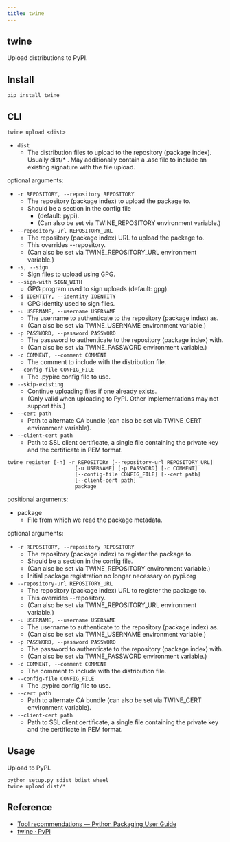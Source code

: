 ```yaml
---
title: twine
---
```


## twine
Upload distributions to PyPI.

## Install
```
pip install twine
```

## CLI

```
twine upload <dist>
```
* `dist`
    * The distribution files to upload to the repository
                        (package index). Usually dist/* . May additionally
                        contain a .asc file to include an existing signature
                        with the file upload.

optional arguments:

* `-r REPOSITORY, --repository REPOSITORY`
    * The repository (package index) to upload the package to.
    * Should be a section in the config file
        * (default: pypi).
        * (Can also be set via TWINE_REPOSITORY environment variable.)
* `--repository-url REPOSITORY_URL`
    * The repository (package index) URL to upload the package to.
    * This overrides --repository.
    * (Can also be set via TWINE_REPOSITORY_URL environment variable.)
* `-s, --sign`
    * Sign files to upload using GPG.
* `--sign-with SIGN_WITH`
    * GPG program used to sign uploads (default: gpg).
* `-i IDENTITY, --identity IDENTITY`
    * GPG identity used to sign files.
* `-u USERNAME, --username USERNAME`
    * The username to authenticate to the repository (package index) as.
    * (Can also be set via TWINE_USERNAME environment variable.)
* `-p PASSWORD, --password PASSWORD`
    * The password to authenticate to the repository (package index) with.
    * (Can also be set via TWINE_PASSWORD environment variable.)
* `-c COMMENT, --comment COMMENT`
    * The comment to include with the distribution file.
* `--config-file CONFIG_FILE`
    * The .pypirc config file to use.
* `--skip-existing`
    * Continue uploading files if one already exists.
    * (Only valid when uploading to PyPI. Other implementations may not support this.)
* `--cert path`
    * Path to alternate CA bundle (can also be set via TWINE_CERT environment variable).
* `--client-cert path`
    * Path to SSL client certificate, a single file containing the private key and the certificate in PEM format.

```
twine register [-h] -r REPOSITORY [--repository-url REPOSITORY_URL]
                      [-u USERNAME] [-p PASSWORD] [-c COMMENT]
                      [--config-file CONFIG_FILE] [--cert path]
                      [--client-cert path]
                      package
```

positional arguments:

* package
    * File from which we read the package metadata.

optional arguments:

* `-r REPOSITORY, --repository REPOSITORY`
    * The repository (package index) to register the package to.
    * Should be a section in the config file.
    * (Can also be set via TWINE_REPOSITORY environment variable.)
    * Initial package registration no longer necessary on pypi.org
* `--repository-url REPOSITORY_URL`
    * The repository (package index) URL to register the package to.
    * This overrides --repository.
    * (Can also be set via TWINE_REPOSITORY_URL environment variable.)
* `-u USERNAME, --username USERNAME`
    * The username to authenticate to the repository (package index) as.
    * (Can also be set via TWINE_USERNAME environment variable.)
* `-p PASSWORD, --password PASSWORD`
    * The password to authenticate to the repository (package index) with.
    * (Can also be set via TWINE_PASSWORD environment variable.)
* `-c COMMENT, --comment COMMENT`
    * The comment to include with the distribution file.
* `--config-file CONFIG_FILE`
    * The .pypirc config file to use.
* `--cert path`
    * Path to alternate CA bundle (can also be set via TWINE_CERT environment variable).
* `--client-cert path`
    * Path to SSL client certificate, a single file containing the private key and the certificate in PEM format.

## Usage
Upload to PyPI.

```
python setup.py sdist bdist_wheel
twine upload dist/*
```

## Reference
* [Tool recommendations — Python Packaging User Guide](https://packaging.python.org/guides/tool-recommendations/)
* [twine · PyPI](https://pypi.org/project/twine/)

